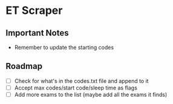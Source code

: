 # ET Scraper

## Important Notes

- Remember to update the starting codes

## Roadmap

- [ ] Check for what's in the codes.txt file and append to it
- [ ] Accept max codes/start code/sleep time as flags
- [ ] Add more exams to the list (maybe add all the exams it finds)
